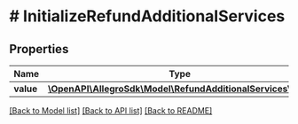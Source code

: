 # # InitializeRefundAdditionalServices

## Properties

Name | Type | Description | Notes
------------ | ------------- | ------------- | -------------
**value** | [**\OpenAPI\AllegroSdk\Model\RefundAdditionalServicesValue**](RefundAdditionalServicesValue.md) |  | [optional]

[[Back to Model list]](../../README.md#models) [[Back to API list]](../../README.md#endpoints) [[Back to README]](../../README.md)
